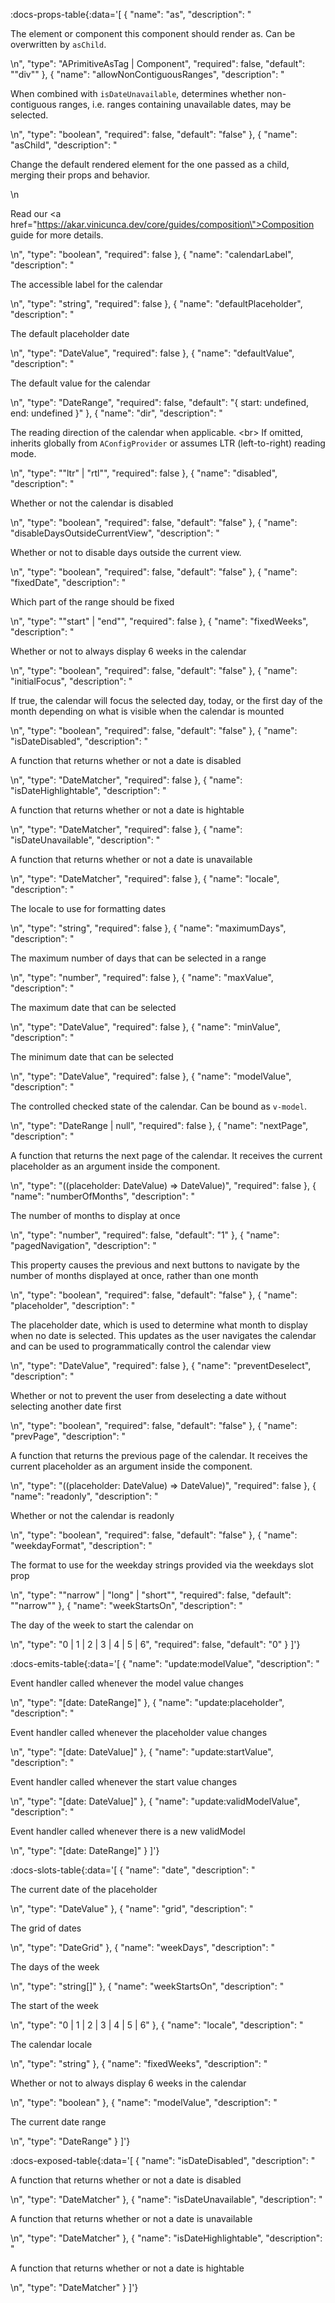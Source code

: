 <!-- This file was automatic generated. Do not edit it manually -->

:docs-props-table{:data='[
  {
    "name": "as",
    "description": "<p>The element or component this component should render as. Can be overwritten by <code>asChild</code>.</p>\n",
    "type": "APrimitiveAsTag | Component",
    "required": false,
    "default": "\"div\""
  },
  {
    "name": "allowNonContiguousRanges",
    "description": "<p>When combined with <code>isDateUnavailable</code>, determines whether non-contiguous ranges, i.e. ranges containing unavailable dates, may be selected.</p>\n",
    "type": "boolean",
    "required": false,
    "default": "false"
  },
  {
    "name": "asChild",
    "description": "<p>Change the default rendered element for the one passed as a child, merging their props and behavior.</p>\n<p>Read our <a href=\"https://akar.vinicunca.dev/core/guides/composition\">Composition</a> guide for more details.</p>\n",
    "type": "boolean",
    "required": false
  },
  {
    "name": "calendarLabel",
    "description": "<p>The accessible label for the calendar</p>\n",
    "type": "string",
    "required": false
  },
  {
    "name": "defaultPlaceholder",
    "description": "<p>The default placeholder date</p>\n",
    "type": "DateValue",
    "required": false
  },
  {
    "name": "defaultValue",
    "description": "<p>The default value for the calendar</p>\n",
    "type": "DateRange",
    "required": false,
    "default": "{ start: undefined, end: undefined }"
  },
  {
    "name": "dir",
    "description": "<p>The reading direction of the calendar when applicable. &lt;br&gt; If omitted, inherits globally from <code>AConfigProvider</code> or assumes LTR (left-to-right) reading mode.</p>\n",
    "type": "\"ltr\" | \"rtl\"",
    "required": false
  },
  {
    "name": "disabled",
    "description": "<p>Whether or not the calendar is disabled</p>\n",
    "type": "boolean",
    "required": false,
    "default": "false"
  },
  {
    "name": "disableDaysOutsideCurrentView",
    "description": "<p>Whether or not to disable days outside the current view.</p>\n",
    "type": "boolean",
    "required": false,
    "default": "false"
  },
  {
    "name": "fixedDate",
    "description": "<p>Which part of the range should be fixed</p>\n",
    "type": "\"start\" | \"end\"",
    "required": false
  },
  {
    "name": "fixedWeeks",
    "description": "<p>Whether or not to always display 6 weeks in the calendar</p>\n",
    "type": "boolean",
    "required": false,
    "default": "false"
  },
  {
    "name": "initialFocus",
    "description": "<p>If true, the calendar will focus the selected day, today, or the first day of the month depending on what is visible when the calendar is mounted</p>\n",
    "type": "boolean",
    "required": false,
    "default": "false"
  },
  {
    "name": "isDateDisabled",
    "description": "<p>A function that returns whether or not a date is disabled</p>\n",
    "type": "DateMatcher",
    "required": false
  },
  {
    "name": "isDateHighlightable",
    "description": "<p>A function that returns whether or not a date is hightable</p>\n",
    "type": "DateMatcher",
    "required": false
  },
  {
    "name": "isDateUnavailable",
    "description": "<p>A function that returns whether or not a date is unavailable</p>\n",
    "type": "DateMatcher",
    "required": false
  },
  {
    "name": "locale",
    "description": "<p>The locale to use for formatting dates</p>\n",
    "type": "string",
    "required": false
  },
  {
    "name": "maximumDays",
    "description": "<p>The maximum number of days that can be selected in a range</p>\n",
    "type": "number",
    "required": false
  },
  {
    "name": "maxValue",
    "description": "<p>The maximum date that can be selected</p>\n",
    "type": "DateValue",
    "required": false
  },
  {
    "name": "minValue",
    "description": "<p>The minimum date that can be selected</p>\n",
    "type": "DateValue",
    "required": false
  },
  {
    "name": "modelValue",
    "description": "<p>The controlled checked state of the calendar. Can be bound as <code>v-model</code>.</p>\n",
    "type": "DateRange | null",
    "required": false
  },
  {
    "name": "nextPage",
    "description": "<p>A function that returns the next page of the calendar. It receives the current placeholder as an argument inside the component.</p>\n",
    "type": "((placeholder: DateValue) => DateValue)",
    "required": false
  },
  {
    "name": "numberOfMonths",
    "description": "<p>The number of months to display at once</p>\n",
    "type": "number",
    "required": false,
    "default": "1"
  },
  {
    "name": "pagedNavigation",
    "description": "<p>This property causes the previous and next buttons to navigate by the number of months displayed at once, rather than one month</p>\n",
    "type": "boolean",
    "required": false,
    "default": "false"
  },
  {
    "name": "placeholder",
    "description": "<p>The placeholder date, which is used to determine what month to display when no date is selected. This updates as the user navigates the calendar and can be used to programmatically control the calendar view</p>\n",
    "type": "DateValue",
    "required": false
  },
  {
    "name": "preventDeselect",
    "description": "<p>Whether or not to prevent the user from deselecting a date without selecting another date first</p>\n",
    "type": "boolean",
    "required": false,
    "default": "false"
  },
  {
    "name": "prevPage",
    "description": "<p>A function that returns the previous page of the calendar. It receives the current placeholder as an argument inside the component.</p>\n",
    "type": "((placeholder: DateValue) => DateValue)",
    "required": false
  },
  {
    "name": "readonly",
    "description": "<p>Whether or not the calendar is readonly</p>\n",
    "type": "boolean",
    "required": false,
    "default": "false"
  },
  {
    "name": "weekdayFormat",
    "description": "<p>The format to use for the weekday strings provided via the weekdays slot prop</p>\n",
    "type": "\"narrow\" | \"long\" | \"short\"",
    "required": false,
    "default": "\"narrow\""
  },
  {
    "name": "weekStartsOn",
    "description": "<p>The day of the week to start the calendar on</p>\n",
    "type": "0 | 1 | 2 | 3 | 4 | 5 | 6",
    "required": false,
    "default": "0"
  }
]'} 

:docs-emits-table{:data='[
  {
    "name": "update:modelValue",
    "description": "<p>Event handler called whenever the model value changes</p>\n",
    "type": "[date: DateRange]"
  },
  {
    "name": "update:placeholder",
    "description": "<p>Event handler called whenever the placeholder value changes</p>\n",
    "type": "[date: DateValue]"
  },
  {
    "name": "update:startValue",
    "description": "<p>Event handler called whenever the start value changes</p>\n",
    "type": "[date: DateValue]"
  },
  {
    "name": "update:validModelValue",
    "description": "<p>Event handler called whenever there is a new validModel</p>\n",
    "type": "[date: DateRange]"
  }
]'} 

:docs-slots-table{:data='[
  {
    "name": "date",
    "description": "<p>The current date of the placeholder</p>\n",
    "type": "DateValue"
  },
  {
    "name": "grid",
    "description": "<p>The grid of dates</p>\n",
    "type": "DateGrid<DateValue>"
  },
  {
    "name": "weekDays",
    "description": "<p>The days of the week</p>\n",
    "type": "string[]"
  },
  {
    "name": "weekStartsOn",
    "description": "<p>The start of the week</p>\n",
    "type": "0 | 1 | 2 | 3 | 4 | 5 | 6"
  },
  {
    "name": "locale",
    "description": "<p>The calendar locale</p>\n",
    "type": "string"
  },
  {
    "name": "fixedWeeks",
    "description": "<p>Whether or not to always display 6 weeks in the calendar</p>\n",
    "type": "boolean"
  },
  {
    "name": "modelValue",
    "description": "<p>The current date range</p>\n",
    "type": "DateRange"
  }
]'} 

:docs-exposed-table{:data='[
  {
    "name": "isDateDisabled",
    "description": "<p>A function that returns whether or not a date is disabled</p>\n",
    "type": "DateMatcher"
  },
  {
    "name": "isDateUnavailable",
    "description": "<p>A function that returns whether or not a date is unavailable</p>\n",
    "type": "DateMatcher"
  },
  {
    "name": "isDateHighlightable",
    "description": "<p>A function that returns whether or not a date is hightable</p>\n",
    "type": "DateMatcher"
  }
]'} 
